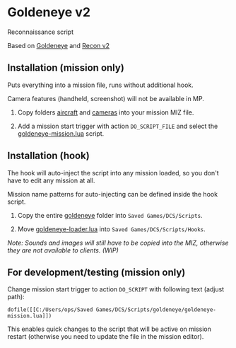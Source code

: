 # Goldeneye v2

Reconnaissance script

Based on [Goldeneye](https://github.com/VF29Voodoo/Goldeneye-DCS-Recon-Script)
and [Recon v2](https://github.com/Yink059/DCS-Scripts/blob/main/recon_v2.lua)


## Installation (mission only)

Puts everything into a mission file, runs without additional hook.

Camera features (handheld, screenshot) will not be available in MP.

1. Copy folders [aircraft](aircraft) and [cameras](cameras) into your mission MIZ file.

2. Add a mission start trigger with action `DO_SCRIPT_FILE` and select the [goldeneye-mission.lua](goldeneye-mission.lua) script.


## Installation (hook)

The hook will auto-inject the script into any mission loaded, so you don't have to edit any mission at all.

Mission name patterns for auto-injecting can be defined inside the hook script.

1. Copy the entire [goldeneye](.) folder into `Saved Games/DCS/Scripts`.

2. Move [goldeneye-loader.lua](goldeneye-loader.lua) into `Saved Games/DCS/Scripts/Hooks`.

*Note: Sounds and images will still have to be copied into the MIZ, otherwise they are not available to clients. (WIP)*


## For development/testing (mission only)

Change mission start trigger to action `DO_SCRIPT` with following text (adjust path):

`dofile([[C:/Users/ops/Saved Games/DCS/Scripts/goldeneye/goldeneye-mission.lua]])`

This enables quick changes to the script that will be active on mission restart (otherwise you need to update the file in the mission editor).

